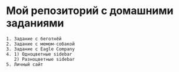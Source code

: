 # Мой репозиторий с домашними заданиями
	1. Задание с беготнёй 
	2. Задание с мемом-собакой
	3. Задание с Eagle Company
	4. 1) Одноцветные sidebar
	   2) Разноцветные sidebar
	5. Личный сайт